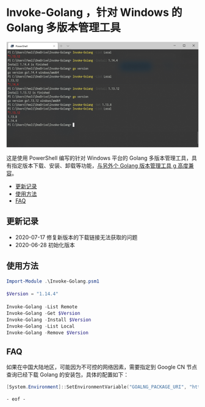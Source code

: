 # Invoke-Golang ，针对 Windows 的 Golang 多版本管理工具

![screenshots.png](./screenshots.png)

这是使用 PowerShell 编写的针对 Windows 平台的 Golang 多版本管理工具，具有指定版本下载、安装、卸载等功能，[与另外个 Golang 版本管理工具 g 高度兼容](https://github.com/voidint/g)。

<!-- TOC depthFrom:2 -->

- [更新记录](#更新记录)
- [使用方法](#使用方法)
- [FAQ](#faq)

<!-- /TOC -->

## 更新记录

- 2020-07-17 修复新版本的下载链接无法获取的问题
- 2020-06-28 初始化版本

## 使用方法

```powershell
Import-Module .\Invoke-Golang.psm1

$Version = "1.14.4"

Invoke-Golang -List Remote
Invoke-Golang -Get $Version
Invoke-Golang -Install $Version
Invoke-Golang -List Local
Invoke-Golang -Remove $Version
```

## FAQ

如果在中国大陆地区，可能因为不可控的网络因素，需要指定到 Google CN 节点查询已经下载 Golang 的安装包，具体的配置如下：

```powershell
[System.Environment]::SetEnvironmentVariable("GOALNG_PACKAGE_URI", "https://golang.google.cn/dl/", "User")
```

`- eof -`
